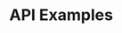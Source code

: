 # API Examples

<!-- Practical examples of how to interact with the Wippy API. Include code samples in multiple languages, common workflows, and real-world use case scenarios. -->

